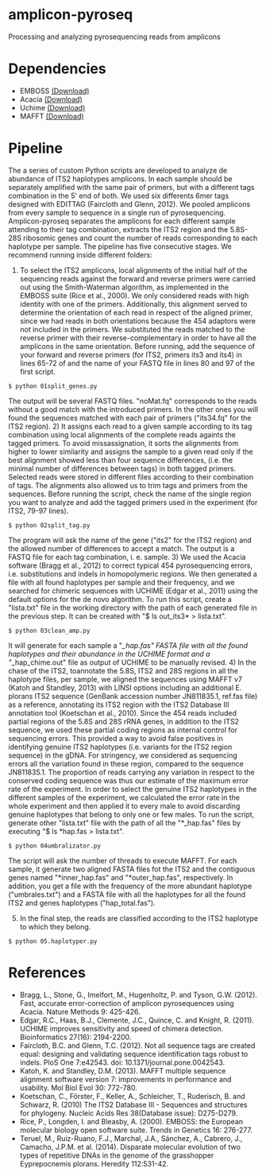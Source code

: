 amplicon-pyroseq
================

Processing and analyzing pyrosequencing reads from amplicons

# Dependencies

* EMBOSS [(Download)](http://emboss.sourceforge.net/download/)
* Acacia [(Download)](http://sourceforge.net/projects/acaciaerrorcorr/)
* Uchime [(Download)](http://www.drive5.com/usearch/download.html)
* MAFFT [(Download)](http://mafft.cbrc.jp/alignment/software/source.html)

# Pipeline

The a series of custom Python scripts are developed to analyze de abundance of ITS2 haplotypes amplicons. In each sample should be separately amplified with the same pair of primers, but with a different tags combination in the 5' end of both. We used six differents 6mer tags designed with EDITTAG (Faircloth and Glenn, 2012). We pooled amplicons from every sample to sequence in a single run of pyrosequencing. 
Amplicon-pyroseq separates the amplicons for each different sample attending to their tag combination, extracts the ITS2 region and the 5.8S-28S ribosomic genes and count the number of reads corresponding to each haplotype per sample.
The pipeline has five consecutive stages. We recommend running inside different folders:

1) To select the ITS2 amplicons, local alignments of the initial half of the sequencing reads against the forward and reverse primers were carried out using the Smith-Waterman algorithm, as implemented in the EMBOSS suite (Rice et al., 2000). We only considered reads with high identity with one of the primers. Additionally, this alignment served to determine the orientation of each read in respect of the aligned primer, since we had reads in both orientations because the 454 adaptors were not included in the primers. We substituted the reads matched to the reverse primer with their reverse-complementary in order to have all the amplicons in the same orientation.
Before running, add the sequence of your forward and reverse primers (for ITS2, primers its3 and its4) in lines 65-72 of and the name of your FASTQ file in lines 80 and 97 of the first script.
```
$ python 01split_genes.py
```
The output will be several FASTQ files. "noMat.fq" corresponds to the reads without a good match with the introduced primers. In the other ones you will found the sequences matched with each pair of primers ("its34.fq" for the ITS2 region).
2) It assigns each read to a given sample according to its tag combination using local alignments of the complete reads againts the tagged primers. To avoid missassignation, it sorts the alignments from higher to lower similarity and assigns the sample to a given read only if the best alignment showed less than four sequence differences, (i.e. the minimal number of differences between tags) in both tagged primers. Selected reads were stored in different files according to their combination of tags. The alignments also allowed us to trim tags and primers from the sequences.
Before running the script, check the name of the single region you want to analyze and add the tagged primers used in the experiment (for ITS2, 79-97 lines). 
```
$ python 02split_tag.py
```
The program will ask the name of the gene ("its2" for the ITS2 region) and the allowed number of differences to accept a match. The output is a FASTQ file for each tag combination, i. e. sample.
3) We used the Acacia software (Bragg et al., 2012) to correct typical 454 pyrosequencing errors, i.e. substitutions and indels in homopolymeric regions. We then generated a file with all found haplotypes per sample and their frequency, and we searched for chimeric sequences with UCHIME (Edgar et al., 2011) using the default options for the de novo algorithm.
To run this script, create a "lista.txt" file in the working directory with the path of each generated file in the previous step. It can be created with "$ ls out_its3* > lista.txt".
```
$ python 03clean_amp.py
```
It will generate for each sample a "*_hap.fas" FASTA file with all the found haplotypes and their abundance in the UCHIME format and a "*_hap_chime.out" file as output of UCHIME to be manually revised.
4) In the chase of the ITS2, toannotate the 5.8S, ITS2 and 28S regions in all the haplotype files, per sample, we aligned the sequences using MAFFT v7 (Katoh and Standley, 2013) with LINSI options including an additional E. plorans ITS2 sequence (GenBank accession number JN811835.1, ref.fas file) as a reference, annotating its ITS2 region with the ITS2 Database III annotation tool (Koetschan et al., 2010). Since the 454 reads included partial regions of the 5.8S and 28S rRNA genes, in addition to the ITS2 sequence, we used these partial coding regions as internal control for sequencing errors. This provided a way to avoid false positives in identifying genuine ITS2 haplotypes (i.e. variants for the ITS2 region sequence) in the gDNA. For stringency, we considered as sequencing errors all the variation found in these region, compared to the sequence JN811835.1. The proportion of reads carrying any variation in respect to the conserved coding sequence was thus our estimate of the maximum error rate of the experiment. In order to select the genuine ITS2 haplotypes in the different samples of the experiment, we calculated the error rate in the whole experiment and then applied it to every male to avoid discarding genuine haplotypes that belong to only one or few males.
To run the script, generate other "lista.txt" file with the path of all the "*_hap.fas" files by executing "$ ls *hap.fas > lista.txt".
```
$ python 04umbralizator.py
```
The script will ask the number of threads to execute MAFFT. For each sample, it generate two aligned FASTA files fot the ITS2 and the contiguous genes named "*inner_hap.fas" and "*outer_hap.fas", respectively. In addition, you get a file with the frequency of the more abundant haplotype ("umbrales.txt") and a FASTA file with all the haplotypes for all the found ITS2 and genes haplotypes ("hap_total.fas").

5) In the final step, the reads are classified according to the ITS2 haplotype to which they belong.
```
$ python 05.haplotyper.py
```

# References

* Bragg, L., Stone, G., Imelfort, M., Hugenholtz, P. and Tyson, G.W. (2012). Fast, accurate error-correction of amplicon pyrosequences using Acacia. Nature Methods 9: 425-426.
* Edgar, R.C., Haas, B.J., Clemente, J.C., Quince, C. and Knight, R. (2011). UCHIME improves sensitivity and speed of chimera detection. Bioinformatics 27(16): 2194-2200.
* Faircloth, B.C. and Glenn, T.C. (2012). Not all sequence tags are created equal: designing and validating sequence identification tags robust to indels. PloS One 7:e42543. doi: 10.1371/journal.pone.0042543.
* Katoh, K. and Standley, D.M. (2013). MAFFT multiple sequence alignment software version 7: improvements in performance and usability. Mol Biol Evol 30: 772-780.
* Koetschan, C., Förster, F., Keller, A., Schleicher, T., Ruderisch, B. and Schwarz, R. (2010) The ITS2 Database III - Sequences and structures for phylogeny. Nucleic Acids Res 38(Database issue): D275-D279.
* Rice, P., Longden, I. and Bleasby, A. (2000). EMBOSS: the European molecular biology open software suite. Trends in Genetics 16: 276-277.
* Teruel, M., Ruiz-Ruano, F.J., Marchal, J.A., Sánchez, A., Cabrero, J., Camacho, J.P.M. et al. (2014). Disparate molecular evolution of two types of repetitive DNAs in the genome of the grasshopper Eyprepocnemis plorans. Heredity 112:531-42.
